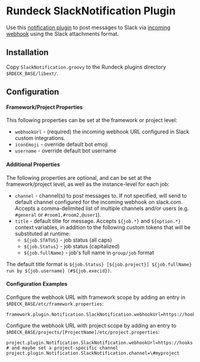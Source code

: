 # Rundeck SlackNotification Plugin

Use this [notification plugin][1] to post messages to Slack via
[incoming webhook][2] using the Slack attachments format.

## Installation

Copy `SlackNotification.groovy` to the Rundeck plugins directory `$RDECK_BASE/libext/`.

## Configuration

#### Framework/Project Properties
This following properties can be set at the framework or project level:
* `webhookUrl` - (required) the incoming webhook URL configured in Slack custom integrations.
* `iconEmoji` - override default bot emoji
* `username` - override default bot username

#### Additional Properties
The following properties are optional, and can be set at the framework/project
level, as well as the instance-level for each job:
* `channel` - channel(s) to post messages to. If not specified, will send to default
  channel configured for the incoming webhook on slack.com. Accepts a comma-delimited
  list of multiple channels and/or users (e.g. `#general` or `#room1,#room2,@user1`).
* `title` - default title for message. Accepts `${job.*}` and `${option.*}` context
  variables, in addition to the following custom tokens that will be substituted
  at runtime:
  * `${job.STATUS}` - job status (all caps)
  * `${job.Status}` - job status (capitalized)
  * `${job.fullName}` - job's full name in `group/job` format

The default title format is `${job.Status} [${job.project}] ${job.fullName} run by ${job.username} (#${job.execid})`.

#### Configuration Examples
Configure the webhook URL with framework scope by adding an entry in
`$RDECK_BASE/etc/framework.properties`:
```
framework.plugin.Notification.SlackNotification.webhookUrl=https://hooks.slack.com/services/T00000000/B00000000/XXXXXXXXXXXXXXXXXXXXXXXX
```
Configure the webhook URL with project scope by adding an entry to
`$RDECK_BASE/projects/[ProjectName]/etc/project.properties`:
```
project.plugin.Notification.SlackNotification.webhookUrl=https://hooks.slack.com/services/T00000000/B00000000/XXXXXXXXXXXXXXXXXXXXXXXX
# and maybe set a project-specific channel
project.plugin.Notification.SlackNotification.channel=\#myproject
```

[1]: http://rundeck.org/docs/developer/notification-plugin-development.html
[2]: https://api.slack.com/incoming-webhooks

